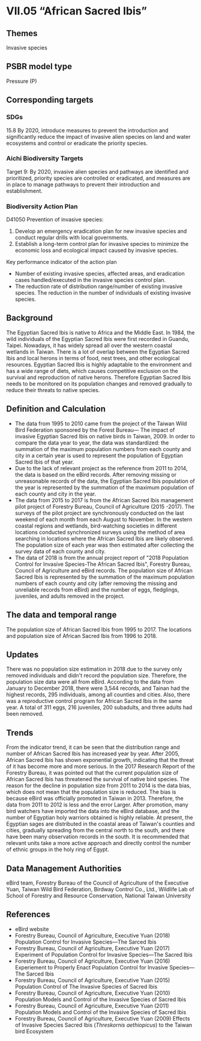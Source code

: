 # VII.05 “African Sacred Ibis”

<script type="text/javascript" src="http://cdn.mathjax.org/mathjax/latest/MathJax.js?config=TeX-AMS-MML_HTMLorMML"></script>

## Themes
Invasive species
## PSBR model type
Pressure (P)
## Corresponding targets
### SDGs
15.8 By 2020, introduce measures to prevent the introduction and significantly reduce the impact of invasive alien species on land and water ecosystems and control or eradicate the priority species.
### Aichi Biodiversity Targets
Target 9: By 2020, invasive alien species and pathways are identified and prioritized, priority species are controlled or eradicated, and measures are in place to manage pathways to prevent their introduction and establishment.
### Biodiversity Action Plan
D41050 Prevention of invasive species:
1. Develop an emergency eradication plan for new invasive species and conduct regular drills with local governments.
2. Establish a long-term control plan for invasive species to minimize the economic loss and ecological impact caused by invasive species.

Key performance indicator of the action plan
* Number of existing invasive species, affected areas, and eradication cases handled/executed in the invasive species control plan.
* The reduction rate of distribution range/number of existing invasive species. The reduction in the number of individuals of existing invasive species.
## Background
The Egyptian Sacred Ibis is native to Africa and the Middle East. In 1984, the wild individuals of the Egyptian Sacred Ibis were first recorded in Guandu, Taipei. Nowadays, it has widely spread all over the western coastal wetlands in Taiwan. There is a lot of overlap between the Egyptian Sacred Ibis and local herons in terms of food, nest trees, and other ecological resources. Egyptian Sacred Ibis is highly adaptable to the environment and has a wide range of diets, which causes competitive exclusion on the survival and reproduction of native herons. Therefore Egyptian Sacred Ibis needs to be monitored on its population changes and removed gradually to reduce their threats to native species.
## Definition and Calculation
* The data from 1995 to 2010 came from the project of the Taiwan Wild Bird Federation sponsored by the Forest Bureau— The impact of invasive Egyptian Sacred Ibis on native birds in Taiwan, 2009. In order to compare the data year to year, the data was standardized: the summation of the maximum population numbers from each county and city in a certain year is used to represent the population of Egyptian Sacred Ibis of that year.
* Due to the lack of relevant project as the reference from 2011 to 2014, the data is based on the eBird records. After removing missing or unreasonable records of the data, the Egyptian Sacred Ibis population of the year is represented by the summation of the maximum population of each county and city in the year.
* The data from 2015 to 2017 is from the African Sacred Ibis management pilot project of Forestry Bureau, Council of Agriculture (2015 -2017). The surveys of the pilot project are synchronously conducted on the last weekend of each month from each August to November. In the western coastal regions and wetlands, bird-watching societies in different locations conducted synchronized surveys using the method of area searching in locations where the African Sacred Ibis are likely observed. The population size of each year was then estimated after collecting the survey data of each county and city.
* The data of 2018 is from the annual project report of "2018 Population Control for Invasive Species-The African Sacred Ibis", Forestry Bureau, Council of Agriculture and eBird records. The population size of African Sacred Ibis is represented by the summation of the maximum population numbers of each county and city (after removing the missing and unreliable records from eBird) and the number of eggs, fledglings, juveniles, and adults removed in the project.
## The data and temporal range
The population size of African Sacred Ibis from 1995 to 2017. The locations and population size of African Sacred Ibis from 1996 to 2018.
## Updates
There was no population size estimation in 2018 due to the survey only removed individuals and didn't record the population size. Therefore, the population size data were all from eBird. According to the data from January to December 2018, there were 3,544 records, and Tainan had the highest records, 295 individuals, among all counties and cities. Also, there was a reproductive control program for African Sacred Ibis in the same year. A total of 311 eggs, 216 juveniles, 200 subadults, and three adults had been removed.
## Trends
From the indicator trend, it can be seen that the distribution range and number of African Sacred Ibis has increased year by year. After 2005,  African Sacred Ibis has shown exponential growth, indicating that the threat of it has become more and more serious. In the 2017 Research Report of the Forestry Bureau, it was pointed out that the current population size of  African Sacred Ibis has threatened the survival of native bird species. The reason for the decline in population size from 2011 to 2014 is the data bias, which does not mean that the population size is reduced. The bias is because eBird was officially promoted in Taiwan in 2013. Therefore, the data from 2011 to 2012 is less and the error Larger. After promotion, many bird watchers have imported the data into the eBird database, and the number of Egyptian holy warriors obtained is highly reliable. At present, the Egyptian sages are distributed in the coastal areas of Taiwan's counties and cities, gradually spreading from the central north to the south, and there have been many observation records in the south. It is recommended that relevant units take a more active approach and directly control the number of ethnic groups in the holy ring of Egypt.
## Data Management Authorities
eBird team, Forestry Bureau of the Council of Agriculture of the Executive Yuan, Taiwan Wild Bird Federation, Birdway Control Co., Ltd., Wildlife Lab of School of Forestry and Resource Conservation, National Taiwan University
## References
* eBird website
* Forestry Bureau, Council of Agriculture, Executive Yuan (2018) Population Control for Invasive Species—The Sarced Ibis
* Forestry Bureau, Council of Agriculture, Executive Yuan (2017) Experiment of Population Control for Invasive Species—The Sacred Ibis
* Forestry Bureau, Council of Agriculture, Executive Yuan (2016) Experiement to Properly Enact Population Control for Invasive Species—The Sarced Ibis
* Forestry Bureau, Council of Agriculture, Executive Yuan (2015) Population Control of The Invasive Species of Sacred Ibis
* Forestry Bureau, Council of Agriculture, Executive Yuan (2010) Population Models and Control of the Invasive Species of Sacred Ibis
* Forestry Bureau, Council of Agriculture, Executive Yuan (2011) Population Models and Control of the Invasive Species of Sacred Ibis
* Forestry Bureau, Council of Agriculture, Executive Yuan (2009) Effects of Invasive Species Sacred Ibis (_Threskornis aethiopicus_) to the Taiwan bird Ecosystem